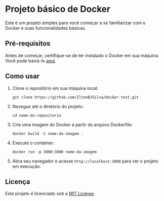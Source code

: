 # Projeto básico de Docker

Este é um projeto simples para você começar a se familiarizar com o Docker e suas funcionalidades básicas.

## Pré-requisitos

Antes de começar, certifique-se de ter instalado o Docker em sua máquina. Você pode baixá-lo [aqui](https://www.docker.com/products/docker-desktop).

## Como usar

1.  Clone o repositório em sua máquina local:
        
    `git clone https://github.com/IltonBJSilva/docker-test.git` 
    
2.  Navegue até o diretório do projeto:
        
    `cd nome-do-repositorio` 
    
3.  Crie uma imagem do Docker a partir do arquivo Dockerfile:
    
    
    `docker build -t nome-da-imagem .` 
    
4.  Execute o container:
      
    `docker run -p 3000:3000 nome-da-imagem` 
    
5.  Abra seu navegador e acesse `http://localhost:3000` para ver o projeto em execução.
    

## Licença

Este projeto é licenciado sob a [MIT License](https://chat.openai.com/LICENSE).